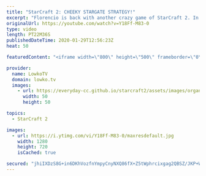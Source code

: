 ```yaml
---
title: "StarCraft 2: CHEEKY STARGATE STRATEGY!"
excerpt: "Florencio is back with another crazy game of StarCraft 2. In this Protoss versus Zerg he goes by the name of Old Greg as he goes up against a Diamond League Zerg player. As expected, this game also gets crazy really quickly as it starts with a Cannon Rush and then transitions towards cheeky Stargate"
originalUrl: https://youtube.com/watch?v=Y18Ff-M83-0
type: video
length: PT22M36S
publishedDateTime: 2020-01-29T12:56:23Z
heat: 50

featuredContent: "<iframe width=\"800\" height=\"500\" frameborder=\"0\" src=\"https://www.youtube.com/embed/Y18Ff-M83-0\" allow=\"accelerometer; autoplay; encrypted-media; gyroscope; picture-in-picture\" allowfullscreen></iframe>"

provider:
  name: LowkoTV
  domain: lowko.tv
  images:
    - url: https://everyday-cc.github.io/starcraft2/assets/images/organizations/lowko.tv-50x50.jpg
      width: 50
      height: 50

topics:
  - StarCraft 2

images:
  - url: https://i.ytimg.com/vi/Y18Ff-M83-0/maxresdefault.jpg
    width: 1280
    height: 720
    isCached: true

secured: "jhiIXDzS8G+in6DKhVozfnYmpyCnyNXQ86fX+Z5tWphrcixgag2QBSZ/JKP+WuSc7QSVFG2k3PqbKRBF4NR+LoHQoXJALH5cN3cqsihqXon7QrYO9/Yt070yom9knVo5NzOfenULseP8m8v7fRxdB3gje1UpKyjZd6faMie1letP0uLvwLKp1PTG5gMJzbLdpGgHp9XWsDRoqcEY+woQweCgX3pvctGN+zRy6b6bZq51heLWMFoYUxkR0qvMe9A92B2bVebicUAe79o15ZNq9AxZZctzhhPrx2ABR/xAn5l2fzXsP6hfEtrRuiZgUKwnjpnrphjr7p1hzxxwBuR0U/riyfDIqn6mVHzZ1+xxtofV3V+xwRqg33exdgDXGBdfE62W4cmYyPQ7t0UGmYUIqQqKkW0FGavv8DMxRsFT1++i24qRT/ciJ3/1nNbq8M0d;PZHyfZpDi5MJuZDi52oiWA=="
---
```


